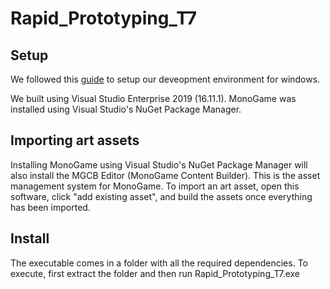# Rapid_Prototyping_T7

## Setup
We followed this [guide](https://docs.monogame.net/articles/getting_started/1_setting_up_your_development_environment_windows.html) to setup our deveopment environment for windows.

We built using Visual Studio Enterprise 2019 (16.11.1). MonoGame was installed using Visual Studio's NuGet Package Manager.

## Importing art assets
Installing MonoGame using Visual Studio's NuGet Package Manager will also install the MGCB Editor (MonoGame Content Builder). This is the asset management system for MonoGame. To import an art asset, open this software, click "add existing asset", and build the assets once everything has been imported.

## Install
The executable comes in a folder with all the required dependencies. To execute, first extract the folder and then run Rapid_Prototyping_T7.exe
